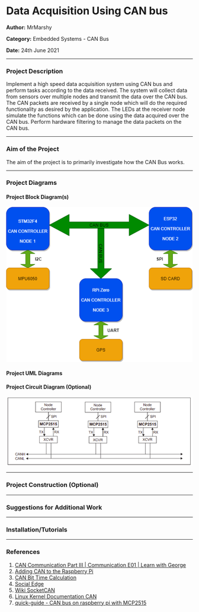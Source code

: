 # Data Acquisition Using CAN bus
**Author:** MrMarshy

**Category:** Embedded Systems - CAN Bus

**Date:** 24th June 2021

----------------------------------------------------------------------

### Project Description

Implement a high speed data acquisition system using CAN bus and perform tasks according to the data received.
The system will collect data from sensors over multiple nodes and transmit the data over the CAN bus. 
The CAN packets are received by a single node which will do the required functionality as desired by the application.
The LEDs at the receiver node simulate the functions which can be done using the data acquired over the CAN bus.
Perform hardware filtering to manage the data packets on the CAN bus.

----------------------------------------------------------------------

### Aim of the Project
The aim of the project is to primarily investigate how the CAN Bus works. 


----------------------------------------------------------------------

### Project Diagrams


#### Project Block Diagram(s)
![Block Diagram](Docs/Img/BlockDiagram.png)

#### Project UML Diagrams

#### Project Circuit Diagram (Optional)
![MCP2515 Example System](Docs/Img/MCP2515-ExampleSystem.png)


----------------------------------------------------------------------

### Project Construction (Optional)

----------------------------------------------------------------------

### Suggestions for Additional Work

----------------------------------------------------------------------
### Installation/Tutorials



----------------------------------------------------------------------
### References

1. [CAN Communication Part III | Communication E01 | Learn with George](https://www.youtube.com/watch?v=opxT3zUR-2Q)
2. [Adding CAN to the Raspberry Pi](https://www.beyondlogic.org/adding-can-controller-area-network-to-the-raspberry-pi/)
3. [CAN Bit Time Calculation](http://www.bittiming.can-wiki.info/)
4. [Social Edge](http://socialledge.com/sjsu/index.php/S14:_Data_Acquisition_using_CAN_bus)
5. [Wiki SocketCAN](https://en.wikipedia.org/wiki/SocketCAN)
6. [Linux Kernel Documentation CAN](https://www.kernel.org/doc/Documentation/networking/can.txt)
7. [quick-guide - CAN bus on raspberry pi with MCP2515](https://www.raspberrypi.org/forums/viewtopic.php?t=141052)


